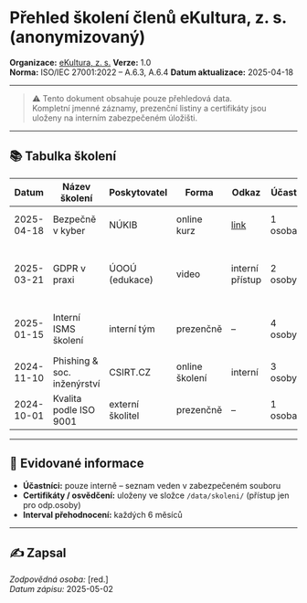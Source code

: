 # Přehled školení členů eKultura, z. s. (anonymizovaný)
<!-- # interni/zaznamy-skoleni.md -->

**Organizace:** [eKultura, z. s.](https://ekultura.eu) 
**Verze:** 1.0  
**Norma:** ISO/IEC 27001:2022 – A.6.3, A.6.4
**Datum aktualizace:** 2025-04-18  

---

> ⚠️ Tento dokument obsahuje pouze přehledová data.  
> Kompletní jmenné záznamy, prezenční listiny a certifikáty jsou uloženy na interním zabezpečeném úložišti.

---

## 📚 Tabulka školení

| Datum | Název školení | Poskytovatel | Forma | Odkaz | Účast | Poznámka |
|--------|----------------|------------------------------|--------|--------|--------|---------|
| 2025-04-18 | Bezpečně v kyber | NÚKIB | online kurz | [link](https://osveta.nukib.cz/course/view.php?id=98) | 1 osoba | základní kurz pro neIT pracovníky |
| 2025-03-21 | GDPR v praxi | ÚOOÚ (edukace) | video | interní přístup | 2 osoby | doplnění znalostí o ochraně osobních údajů |
| 2025-01-15 | Interní ISMS školení | interní tým | prezenčně | – | 4 osoby | úvod do ISO 27001 a směrnic eKultura |
| 2024-11-10 | Phishing & soc. inženýrství | CSIRT.CZ | online školení | interní | 3 osoby | rozpoznávání útoků, reakce |
| 2024-10-01 | Kvalita podle ISO 9001 | externí školitel | prezenčně | – | 1 osoba | účast předsedy spolku |

---

## 🧾 Evidované informace

- **Účastníci:** pouze interně – seznam veden v zabezpečeném souboru
- **Certifikáty / osvědčení:** uloženy ve složce `/data/skoleni/` (přístup jen pro odp.osoby)
- **Interval přehodnocení:** každých 6 měsíců

---

## ✍️ Zapsal

*Zodpovědná osoba:* [red.]  
*Datum zápisu:* 2025-05-02
